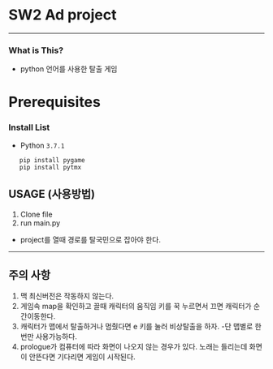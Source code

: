 # SW2 Ad project
------------------------
### What is This?

 - python 언어를 사용한 탈출 게임
# Prerequisites

### Install List

 - Python `3.7.1`

 ```
    pip install pygame
    pip install pytmx
 ```

## USAGE (사용방법)

 1. Clone file
 2. run main.py
- project를 열때 경로를 탈국민으로 잡아야 한다.
------------------------
## 주의 사항

1. 맥 최신버전은 작동하지 않는다.
2. 게임속 map을 확인하고 끌때 캐릭터의 움직임 키를 꾹 누르면서 끄면 캐릭터가 순간이동한다.
3. 캐릭터가 맵에서 탈출하거나 멈췄다면 e 키를 눌러 비상탈출을 하자. -단 맵별로 한번만 사용가능하다.
4. prologue가 컴퓨터에 따라 화면이 나오지 않는 경우가 있다. 노래는 들리는데 화면이 안뜬다면 기다리면 게임이 시작된다.
